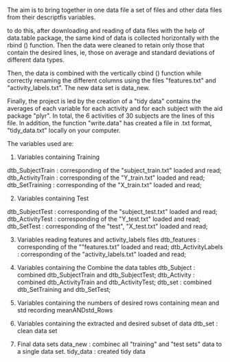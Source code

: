 The aim is to bring together in one data file a set of files and other data files from their descriptfis variables.

to do this, after downloading and reading of data files with the help of data.table package, the same kind of data is collected horizontally with the rbind () function.
Then the data were cleaned to retain only those that contain the desired lines, ie, those on average and standard deviations of different data types.

Then, the data is combined with the vertically cbind () function while correctly renaming the different columns using the files "features.txt" and "activity_labels.txt". The new data set is data_new.

Finally, the project is led by the creation of a "tidy data" contains the averages of each variable for each activity and for each subject with the aid package "plyr". In total, the 6 activities of 30 subjects are the lines of this file. In addition, the function "write.data" has created a file in .txt format, "tidy_data.txt" locally on your computer.

The variables used are:

1. Variables containing Training

dtb_SubjectTrain : corresponding of the "subject_train.txt"  loaded and read;  
dtb_ActivityTrain : corresponding of the "Y_train.txt" loaded and read;
dtb_SetTraining : corresponding of the  "X_train.txt" loaded and read;

2. Variables containing Test

dtb_SubjectTest : corresponding of the  "subject_test.txt"  loaded and read;
dtb_ActivityTest : corresponding of the  "Y_test.txt"  loaded and read;  
dtb_SetTest : corresponding of the  "test", "X_test.txt"  loaded and read;

3.  Variables reading features and activity_labels files
dtb_features  : corresponding of the  ""features.txt"  loaded and read; 
dtb_ActivityLabels : corresponding of the  "activity_labels.txt"  loaded and read; 

4. Variables containing the Combine the data tables 
dtb_Subject : combined dtb_SubjectTrain and dtb_SubjectTest;
dtb_Activity : combined dtb_ActivityTrain and dtb_ActivityTest;
dtb_set : combined  dtb_SetTraining and dtb_SetTest;

5. Variables containing the numbers of desired rows containing mean and std recording
meanANDstd_Rows  

6.  Variables containing the extracted and desired subset of data
dtb_set : clean data set

7. Final data sets 
data_new : combinec all "training" and "test sets" data to a single data set.
tidy_data : created tidy data






